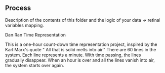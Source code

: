 ## Process

Description of the contents of this folder and the logic of your data → retinal variables mapping.

Dan Ran
Time Representation

This is a one-hour count-down time representation project, inspired by the Karl Marx's quote " All that is solid melts into air."
There are 60 lines in the system. Each line represents a minute. With time passing, the lines gradually disappear. When an hour is over and all the lines vanish into air, the system starts over again.
